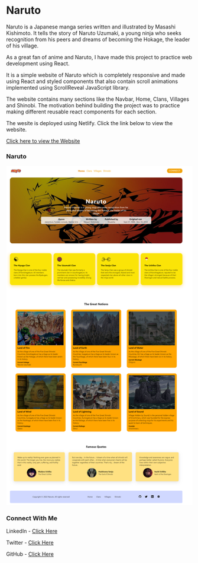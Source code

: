 # Naruto

Naruto is a Japanese manga series written and illustrated by Masashi Kishimoto. It tells the story of Naruto Uzumaki, a young ninja who seeks recognition from his peers and dreams of becoming the Hokage, the leader of his village.

As a great fan of anime and Naruto, I have made this project to practice web development using React.

It is a simple website of Naruto which is completely responsive and made using React and styled components that also contain scroll animations implemented using ScrollReveal JavaScript library.

The website contains many sections like the Navbar, Home, Clans, Villages and Shinobi. The motivation behind building the project was to practice making different reusable react components for each section.

The wesite is deployed using Netlify. Click the link below to view the website.

<a href="https://zealous-saha-286121.netlify.app/">Click here to view the Website</a>

### Naruto

<p align="center">
  <img src="Naruto.png" />
</p>

### Connect With Me

<span>LinkedIn - </span><a href="https://www.linkedin.com/in/bhushan-thombre-209910207/">Click Here</a>

<span>Twitter - </span><a href="https://twitter.com/bhushanat11">Click Here</a>

<span>GitHub - </span><a href="https://github.com/Bhushan-Thombre">Click Here</a>